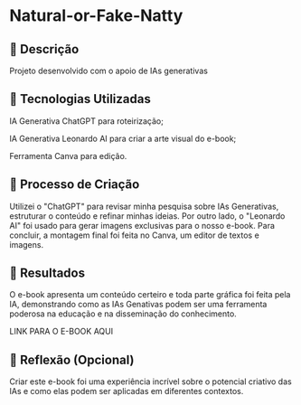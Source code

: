# Natural-or-Fake-Natty

## 📒 Descrição
Projeto desenvolvido com o apoio de IAs generativas

## 🤖 Tecnologias Utilizadas
IA Generativa ChatGPT para roteirização;

IA Generativa Leonardo AI para criar a arte visual do e-book;

Ferramenta Canva para edição.

## 🧐 Processo de Criação
Utilizei o "ChatGPT" para revisar minha pesquisa sobre IAs Generativas, estruturar o conteúdo e refinar minhas ideias. Por outro lado, o "Leonardo AI" foi usado para gerar imagens exclusivas para o nosso e-book. Para concluir, a montagem final foi feita no Canva, um editor de textos e imagens.

## 🚀 Resultados
O e-book apresenta um conteúdo certeiro e toda parte gráfica foi feita pela IA, demonstrando como as IAs Genativas podem ser uma ferramenta poderosa na educação e na disseminação do conhecimento.

LINK PARA O E-BOOK AQUI

## 💭 Reflexão (Opcional)
Criar este e-book foi uma experiência incrível sobre o potencial criativo das IAs e como elas podem ser aplicadas em diferentes contextos.
